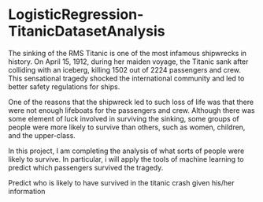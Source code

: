 # LogisticRegression-TitanicDatasetAnalysis
The sinking of the RMS Titanic is one of the most infamous shipwrecks in history. On April 15, 1912, during her maiden voyage, the Titanic sank after colliding with an iceberg, killing 1502 out of 2224 passengers and crew. This sensational tragedy shocked the international community and led to better safety regulations for ships.

One of the reasons that the shipwreck led to such loss of life was that there were not enough lifeboats for the passengers and crew. Although there was some element of luck involved in surviving the sinking, some groups of people were more likely to survive than others, such as women, children, and the upper-class.

In this project, I am  completing the analysis of what sorts of people were likely to survive. In particular, i will apply the tools of machine learning to predict which passengers survived the tragedy.

Predict who is likely to have survived in the titanic crash given his/her information
